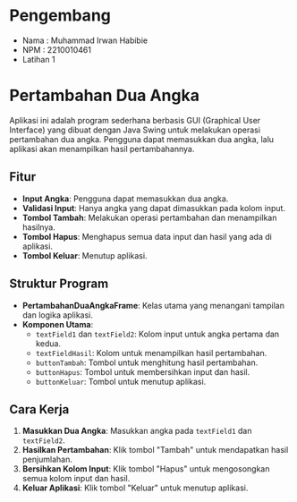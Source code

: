 # Pengembang
- Nama  : Muhammad Irwan Habibie
- NPM   : 2210010461
- Latihan 1
# Pertambahan Dua Angka
Aplikasi ini adalah program sederhana berbasis GUI (Graphical User Interface) yang dibuat dengan Java Swing untuk melakukan operasi pertambahan dua angka. Pengguna dapat memasukkan dua angka, lalu aplikasi akan menampilkan hasil pertambahannya.

## Fitur

- **Input Angka**: Pengguna dapat memasukkan dua angka.
- **Validasi Input**: Hanya angka yang dapat dimasukkan pada kolom input.
- **Tombol Tambah**: Melakukan operasi pertambahan dan menampilkan hasilnya.
- **Tombol Hapus**: Menghapus semua data input dan hasil yang ada di aplikasi.
- **Tombol Keluar**: Menutup aplikasi.

## Struktur Program

- **PertambahanDuaAngkaFrame**: Kelas utama yang menangani tampilan dan logika aplikasi.
- **Komponen Utama**:
  - `textField1` dan `textField2`: Kolom input untuk angka pertama dan kedua.
  - `textFieldHasil`: Kolom untuk menampilkan hasil pertambahan.
  - `buttonTambah`: Tombol untuk menghitung hasil pertambahan.
  - `buttonHapus`: Tombol untuk membersihkan input dan hasil.
  - `buttonKeluar`: Tombol untuk menutup aplikasi.

## Cara Kerja

1. **Masukkan Dua Angka**: Masukkan angka pada `textField1` dan `textField2`.
2. **Hasilkan Pertambahan**: Klik tombol "Tambah" untuk mendapatkan hasil penjumlahan.
3. **Bersihkan Kolom Input**: Klik tombol "Hapus" untuk mengosongkan semua kolom input dan hasil.
4. **Keluar Aplikasi**: Klik tombol "Keluar" untuk menutup aplikasi.
